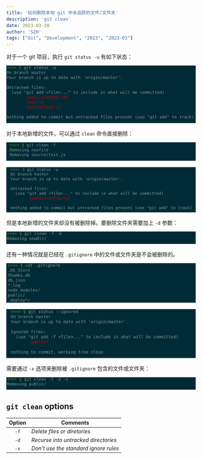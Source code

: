 ```yaml
---
title: '如何删除本地 git 中未追踪的文件/文件夹'
description: 'git clean'
date: 2023-03-20
author: 'SZH'
tags: ["Git", "Development", "2023", "2023-03"]
---
```


对于一个 git 项目，执行 `git status -u` 有如下状态：

![git status -u result](/images/git-status--u.png "hi")

对于本地新增的文件，可以通过 `clean` 命令直接删除：

![git clean -f](/images/git-clean--f.png)

![after clean](/images/git-status--u-2.png)

但是本地新增的文件夹却没有被删除掉。要删除文件夹需要加上 `-d` 参数：

![git clean -f -d](/images/git-clean-fd.png)

还有一种情况就是已经在 `.gitignore` 中的文件或文件夹是不会被删除的。

![cat .gitignore](/images/cat-.gitignore.png)

![git status --ignored](/images/git-status---ignored.png)

需要通过 `-x` 选项来删除被 `.gitignore` 包含的文件或文件夹：

![git clean -f -d -x](/images/git-clean--fdx.png)


## `git clean` options

|Option|Comments|
|:--:|--|
| `-f` | *Delete files or diretories* |
| `-d` | *Recurse into untracked directories* |
| `-x` | *Don’t use the standard ignore rules* |
